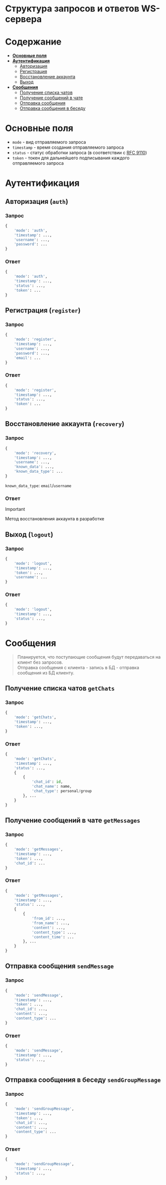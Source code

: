 # Структура запросов и ответов WS-сервера


# Содержание
- **[Основные поля](#основные-поля)**
- **[Аутентификация](#аутентификация)**
    - [Авторизация](#авторизация-auth)
    - [Регистрация](#регистрация-register)
    - [Восстановление аккаунта](#восстановление-аккаунта-recovery)
    - [Выход](#выход-logout)
- **[Сообщения](#сообщения)**
    - [Получение списка чатов](#получение-списка-чатов-getchats)
    - [Получение сообщений в чате](#получение-сообщений-в-чате-getmessages)
    - [Отправка сообщения](#отправка-сообщения-sendmessage)
    - [Отправка сообщения в беседу](#отправка-сообщения-в-беседу-sendgroupmessage)

# Основные поля
- `mode` - вид отправляемого запроса
- `timestamp` - время создания отправляемого запроса
- `status` - статус обработки запроса (в соответствии с [RFC 9110](https://httpwg.org/specs/rfc9110.html#overview.of.status.codes))
- `token` - токен для дальнейшего подписывания каждого отправляемого запроса

# Аутентификация

## Авторизация (`auth`)
### Запрос
```python
{
    'mode': 'auth',
    'timestamp': ...,
    'username': ...,
    'password': ...
}
```
### Ответ
```python
{
    'mode': 'auth',
    'timestamp': ...,
    'status': ...,
    'token': ...
}
```

## Регистрация (`register`)
### Запрос
```python
{
    'mode': 'register',
    'timestamp': ...,
    'username': ...,
    'password': ...,
    'email': ...
}
```
### Ответ
```python
{
    'mode': 'register',
    'timestamp': ...,
    'status': ...,
    'token': ...
}
```

## Восстановление аккаунта (`recovery`)
### Запрос
```python
{
    'mode': 'recovery',
    'timestamp': ...,
    'username': ...,
    'known_data': ...,
    'known_data_type': ...
}
```   
`known_data_type`: `email`/`username`
### Ответ
> [!IMPORTANT]
> Метод восстановления аккаунта в разработке

## Выход (`logout`)
### Запрос
```python
{
    'mode': 'logout',
    'timestamp': ...,
    'token': ...,
    'username': ...
}
```
### Ответ
```python
{
    'mode': 'logout',
    'timestamp': ...,
    'status': ...,
}
```
# Сообщения
> Планируется, что поступающие сообщения будут передаваться на клиент без запросов.  
> Отправка сообщения с клиента - запись в БД - отправка сообщения из БД клиенту. 
## Получение списка чатов `getChats`
### Запрос
```python
{
    'mode': 'getChats',
    'timestamp': ...,
    'token': ...,
}
```
### Ответ
```python
{
    'mode': 'getChats',
    'timestamp': ...,
    'status': ...,
    {
        {
            'chat_id': id,
            'chat_name': name, 
            'chat_type': personal/group
        }, ...
    }
}
```   

## Получение сообщений в чате `getMessages`
### Запрос
```python
{
    'mode': 'getMessages',
    'timestamp': ...,
    'token': ...,
    'chat_id': ...
}
```
### Ответ
```python
{
    'mode': 'getMessages',
    'timestamp': ...,
    'status': ...,
    {
        {
            'from_id': ..., 
            'from_name': ..., 
            'content': ..., 
            'content_type': ...,
            'content_time': ...
        }, ...
    }
}
```   

## Отправка сообщения `sendMessage`
### Запрос
```python
{
    'mode': 'sendMessage',
    'timestamp': ...,
    'token': ...,
    'chat_id': ...,
    'content': ...,
    'content_type': ...
}
```
### Ответ
```python
{
    'mode': 'sendMessage',
    'timestamp': ...,
    'status': ...,
}
```

## Отправка сообщения в беседу `sendGroupMessage`
### Запрос
```python
{
    'mode': 'sendGroupMessage',
    'timestamp': ...,
    'token': ...,
    'chat_id': ...,
    'content': ...,
    'content_type': ...
}
```
### Ответ
```python
{
    'mode': 'sendGroupMessage',
    'timestamp': ...,
    'status': ...,
}
```